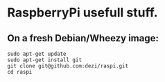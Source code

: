 RaspberryPi usefull stuff.
==========================

On a fresh Debian/Wheezy image:
-------------------------------

    sudo apt-get update
    sudo apt-get install git
    git clone git@github.com:dezi/raspi.git
    cd raspi
